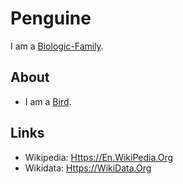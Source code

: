 # Penguine

I am a [Biologic-Family](40000075.md).

## About

- I am a [Bird](260010000.md).

## Links

- Wikipedia: [Https://En.WikiPedia.Org](https://en.wikipedia.org/wiki/Penguin)
- Wikidata: [Https://WikiData.Org](https://wikidata.org/wiki/Q9147)
